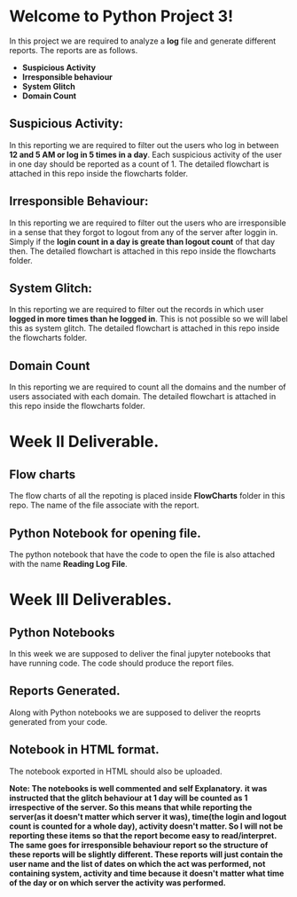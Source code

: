 # Welcome to Python Project 3!

In this project we are required to analyze a **log** file and generate different reports. The reports are as follows.
- **Suspicious Activity**
- **Irresponsible behaviour**
- **System Glitch**
- **Domain Count**

## Suspicious Activity:
In this reporting we are required to filter out the users who log in between **12 and 5 AM or log in 5 times in a day**. Each suspicious activity of the user in one day should be reported as a count of 1. The detailed flowchart is attached in this repo inside the flowcharts folder.

## Irresponsible Behaviour:
In this reporting we are required to filter out the users who are irresponsible in a sense that they forgot to logout from any of the server after loggin in. Simply if the **login count in a day is greate than logout count** of that day then. The detailed flowchart is attached in this repo inside the flowcharts folder.

## System Glitch:
In this reporting we are required to filter out the records in which user **logged in more times than he logged in**. This is not possible so we will label this as system glitch. The detailed flowchart is attached in this repo inside the flowcharts folder.

## Domain Count
In this reporting we are required to count all the domains and the number of users associated with each domain. The detailed flowchart is attached in this repo inside the flowcharts folder.

# Week II Deliverable.
## Flow charts
The flow charts of all the repoting is placed inside **FlowCharts** folder in this repo. The name of the file associate with the report.

## Python Notebook for opening file.
The python notebook that have the code to open the file is also attached with the name **Reading Log File**. 

# Week III Deliverables.
## Python Notebooks
In this week we are supposed to deliver the final jupyter notebooks that have running code. The code should produce the report files.

## Reports Generated.
Along with Python notebooks we are supposed to deliver the reoprts generated from your code.

## Notebook in HTML format.
The notebook exported in HTML should also be uploaded.

**Note: The notebooks is well commented and self Explanatory.**
**it was instructed that the glitch behaviour at 1 day will be counted as 1 irrespective of the server. So this means that while reporting the server(as it doesn't matter which server it was), time(the login and logout count is counted for a whole day), activity doesn't matter. So I will not be reporting these items so that the report become easy to read/interpret. The same goes for irresponsible behaviour report so the structure of these reports will be slightly different. These reports will just contain the user name and the list of dates on which the act was performed, not containing system, activity and time because it doesn't matter what time of the day or on which server the activity was performed.**
